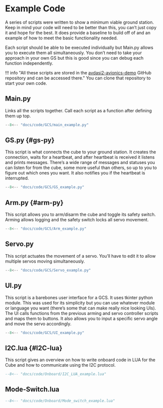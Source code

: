 # Example Code

A series of scripts were written to show a minimum viable ground station. Keep in mind your code will need to be better than this, you can’t just copy it and hope for the best. It does provide a baseline to build off of and an example of how to meet the basic functionality needed.

Each script should be able to be executed individually but Main.py allows you to execute them all simultaneously. You don’t need to take your approach in your own GS but this is good since you can debug each function independently.

!!! info "All these scripts are stored in the [avdasi2-avionics-demo](https://github.com/AVDASI2/avdasi2-avionics-demo) GitHub repository and can be accessed there."
    You can clone that repository to start your own code.

## Main.py

Links all the scripts together. Call each script as a function after defining them up top.

```python title="main.py"
--8<-- "docs/code/GCS/main_example.py"
```

## GS.py {#gs-py}

This script is what connects the cube to your ground station. It creates the connection, waits for a heartbeat, and after heartbeat is received it listens and prints messages. There’s a wide range of messages and statuses you can listen for from the cube, some more useful than others, so up to you to figure out which ones you want. It also notifies you if the heartbeat is interrupted.

```python title="GS.py"
--8<-- "docs/code/GCS/GS_example.py"
```

## Arm.py {#arm-py}

This script allows you to arm/disarm the cube and toggle its safety switch. Arming allows logging and the safety switch locks all servo movement. 

```python title="Arm.py"
--8<-- "docs/code/GCS/Arm_example.py"
```

## Servo.py

This script actuates the movement of a servo. You’ll have to edit it to allow multiple servos moving simultaneously. 

```python title="Servo.py"
--8<-- "docs/code/GCS/Servo_example.py"
```

## UI.py

This script is a barebones user interface for a GCS. It uses tkinter python module. This was used for its simplicity but you can use whatever module or language you want (there’s some that can make really nice looking UIs). The UI calls functions from the previous arming and servo controller scripts and maps them to buttons. It also allows you to input a specific servo angle and move the servo accordingly.

```python title="UI.py"
--8<-- "docs/code/GCS/UI_example.py"
```

## I2C.lua {#I2C-lua}

This script gives an overview on how to write onboard code in LUA for the Cube and how to communicate using the I2C protocol.

```lua title="I2C.lua"
--8<-- "docs/code/Onboard/I2C_LUA_example.lua"
```

## Mode-Switch.lua

```lua title="Mode-Switch.lua"
--8<-- "docs/code/Onboard/Mode_switch_example.lua"
```

